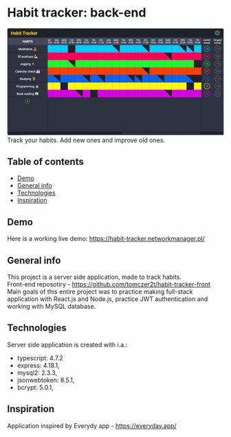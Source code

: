 # Habit tracker: back-end


![Demo screenshot](static/images/demo-screenshot.png)
Track your habits. Add new ones and improve old ones.

## Table of contents
* [Demo](#demo)
* [General info](#general-info)
* [Technologies](#technologies)
* [Inspiration](#inspiration)

## Demo
Here is a working live demo: https://habit-tracker.networkmanager.pl/

## General info
This project is a server side application, made to track habits.
<br/>
Front-end reposotiry - https://github.com/tomczer2t/habit-tracker-front
<br/>
Main goals of this entire project was to practice making full-stack application with React.js and Node.js, practice JWT authentication and working with MySQL database.

## Technologies
Server side application is created with i.a.:
* typescript: 4.7.2
* express: 4.18.1, 
* mysql2: 2.3.3,
* jsonwebtoken: 8.5.1, 
* bcrypt: 5.0.1,


## Inspiration 
Application inspired by Everydy app - https://everyday.app/

